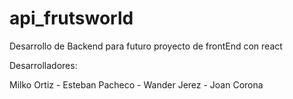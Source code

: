 # api_frutsworld



Desarrollo de Backend para futuro proyecto de frontEnd con react

Desarrolladores:

Milko Ortiz - Esteban Pacheco - Wander Jerez - Joan Corona
